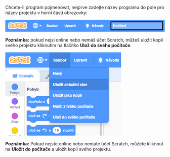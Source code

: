 Chcete-li program pojmenovat, nejprve zadejte název programu do pole pro název projektu v horní části obrazovky:

![snímek obrazovky](images/name-annotated.png)

**Poznámka:** pokud nejsi online nebo nemáš účet Scratch, můžeš uložit kopii svého projektu kliknutím na tlačítko **Ulož do svého počítače**.

![Výběrem možnosti „Uložit nyní“ v nabídce „Soubor“.](images/save.png)

**Poznámka:** Pokud nejste online nebo nemáte účet Scratch, můžete kliknout na **Uložit do počítače** a uložit kopii svého projektu.